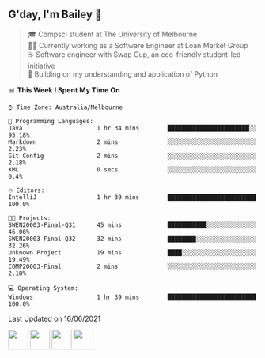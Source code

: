 ## G'day, I'm Bailey 👋

> 🎓 Compsci student at The University of Melbourne <br>
> 👨‍💻 Currently working as a Software Engineer at Loan Market Group <br>
> ☕️ Software engineer with Swap Cup, an eco-friendly student-led initiative <br>
> 🌱 Building on my understanding and application of Python

<!--START_SECTION:waka-->
📊 **This Week I Spent My Time On** 

```text
⌚︎ Time Zone: Australia/Melbourne

💬 Programming Languages: 
Java                     1 hr 34 mins        ███████████████████████░░   95.18% 
Markdown                 2 mins              ░░░░░░░░░░░░░░░░░░░░░░░░░   2.23% 
Git Config               2 mins              ░░░░░░░░░░░░░░░░░░░░░░░░░   2.18% 
XML                      0 secs              ░░░░░░░░░░░░░░░░░░░░░░░░░   0.4%

🔥 Editors: 
IntelliJ                 1 hr 39 mins        █████████████████████████   100.0%

🐱‍💻 Projects: 
SWEN20003-Final-Q31      45 mins             ███████████░░░░░░░░░░░░░░   46.06% 
SWEN20003-Final-Q32      32 mins             ████████░░░░░░░░░░░░░░░░░   32.26% 
Unknown Project          19 mins             ████░░░░░░░░░░░░░░░░░░░░░   19.49% 
COMP20003-Final          2 mins              ░░░░░░░░░░░░░░░░░░░░░░░░░   2.18%

💻 Operating System: 
Windows                  1 hr 39 mins        █████████████████████████   100.0%

```


 Last Updated on 16/06/2021
<!--END_SECTION:waka-->

[<img height="40px" src="https://img.icons8.com/ios-filled/2x/linkedin.png">](https://linkedin.com/in/baileybutler1)
[<img height="40px" src="https://img.icons8.com/ios-filled/2x/github.png">](https://github.com/baely)
[<img height="40px" src="https://img.icons8.com/ios-filled/2x/salesforce.png">](https://trailblazer.me/id/baileybutler)
[<img height="40px" src="https://img.icons8.com/ios-filled/2x/instagram.png">](https://instagram.com/bae1y)
